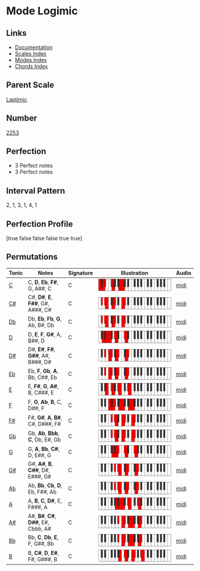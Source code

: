 # Mode Logimic

## Links

- [Documentation](index.md)
- [Scales Index](Scales.md)
- [Modes Index](Modes.md)
- [Chords Index](Chords.md)

## Parent Scale

[Laptimic](ScaleLaptimic.md)

## Number

[2253](https://ianring.com/musictheory/scales/2253)

## Perfection

- 3 Perfect notes
- 3 Perfect notes

## Interval Pattern

2, 1, 3, 1, 4, 1

## Perfection Profile

[true false false false true true]

## Permutations

| Tonic | Notes | Signature | Illustration | Audio |
|-------|-------|-----------|--------------|-------|
| [C](ModeCNaturalLogimic.md) | C, **D**, **Eb**, **F#**, G, A##, C | C | ![CNaturalLogimic](ModeCNaturalLogimic.png) | [midi](https://github.com/edipermadi/music/blob/main/docs/ModeCNaturalLogimic.mid?raw=true) |
| [C#](ModeCSharpLogimic.md) | C#, **D#**, **E**, **F##**, G#, A###, C# | C | ![CSharpLogimic](ModeCSharpLogimic.png) | [midi](https://github.com/edipermadi/music/blob/main/docs/ModeCSharpLogimic.mid?raw=true) |
| [Db](ModeDFlatLogimic.md) | Db, **Eb**, **Fb**, **G**, Ab, B#, Db | C | ![DFlatLogimic](ModeDFlatLogimic.png) | [midi](https://github.com/edipermadi/music/blob/main/docs/ModeDFlatLogimic.mid?raw=true) |
| [D](ModeDNaturalLogimic.md) | D, **E**, **F**, **G#**, A, B##, D | C | ![DNaturalLogimic](ModeDNaturalLogimic.png) | [midi](https://github.com/edipermadi/music/blob/main/docs/ModeDNaturalLogimic.mid?raw=true) |
| [D#](ModeDSharpLogimic.md) | D#, **E#**, **F#**, **G##**, A#, B###, D# | C | ![DSharpLogimic](ModeDSharpLogimic.png) | [midi](https://github.com/edipermadi/music/blob/main/docs/ModeDSharpLogimic.mid?raw=true) |
| [Eb](ModeEFlatLogimic.md) | Eb, **F**, **Gb**, **A**, Bb, C##, Eb | C | ![EFlatLogimic](ModeEFlatLogimic.png) | [midi](https://github.com/edipermadi/music/blob/main/docs/ModeEFlatLogimic.mid?raw=true) |
| [E](ModeENaturalLogimic.md) | E, **F#**, **G**, **A#**, B, C###, E | C | ![ENaturalLogimic](ModeENaturalLogimic.png) | [midi](https://github.com/edipermadi/music/blob/main/docs/ModeENaturalLogimic.mid?raw=true) |
| [F](ModeFNaturalLogimic.md) | F, **G**, **Ab**, **B**, C, D##, F | C | ![FNaturalLogimic](ModeFNaturalLogimic.png) | [midi](https://github.com/edipermadi/music/blob/main/docs/ModeFNaturalLogimic.mid?raw=true) |
| [F#](ModeFSharpLogimic.md) | F#, **G#**, **A**, **B#**, C#, D###, F# | C | ![FSharpLogimic](ModeFSharpLogimic.png) | [midi](https://github.com/edipermadi/music/blob/main/docs/ModeFSharpLogimic.mid?raw=true) |
| [Gb](ModeGFlatLogimic.md) | Gb, **Ab**, **Bbb**, **C**, Db, E#, Gb | C | ![GFlatLogimic](ModeGFlatLogimic.png) | [midi](https://github.com/edipermadi/music/blob/main/docs/ModeGFlatLogimic.mid?raw=true) |
| [G](ModeGNaturalLogimic.md) | G, **A**, **Bb**, **C#**, D, E##, G | C | ![GNaturalLogimic](ModeGNaturalLogimic.png) | [midi](https://github.com/edipermadi/music/blob/main/docs/ModeGNaturalLogimic.mid?raw=true) |
| [G#](ModeGSharpLogimic.md) | G#, **A#**, **B**, **C##**, D#, E###, G# | C | ![GSharpLogimic](ModeGSharpLogimic.png) | [midi](https://github.com/edipermadi/music/blob/main/docs/ModeGSharpLogimic.mid?raw=true) |
| [Ab](ModeAFlatLogimic.md) | Ab, **Bb**, **Cb**, **D**, Eb, F##, Ab | C | ![AFlatLogimic](ModeAFlatLogimic.png) | [midi](https://github.com/edipermadi/music/blob/main/docs/ModeAFlatLogimic.mid?raw=true) |
| [A](ModeANaturalLogimic.md) | A, **B**, **C**, **D#**, E, F###, A | C | ![ANaturalLogimic](ModeANaturalLogimic.png) | [midi](https://github.com/edipermadi/music/blob/main/docs/ModeANaturalLogimic.mid?raw=true) |
| [A#](ModeASharpLogimic.md) | A#, **B#**, **C#**, **D##**, E#, Cbbb, A# | C | ![ASharpLogimic](ModeASharpLogimic.png) | [midi](https://github.com/edipermadi/music/blob/main/docs/ModeASharpLogimic.mid?raw=true) |
| [Bb](ModeBFlatLogimic.md) | Bb, **C**, **Db**, **E**, F, G##, Bb | C | ![BFlatLogimic](ModeBFlatLogimic.png) | [midi](https://github.com/edipermadi/music/blob/main/docs/ModeBFlatLogimic.mid?raw=true) |
| [B](ModeBNaturalLogimic.md) | B, **C#**, **D**, **E#**, F#, G###, B | C | ![BNaturalLogimic](ModeBNaturalLogimic.png) | [midi](https://github.com/edipermadi/music/blob/main/docs/ModeBNaturalLogimic.mid?raw=true) |
